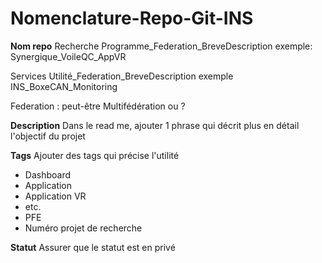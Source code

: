 # Nomenclature-Repo-Git-INS



**Nom repo**
Recherche
Programme_Federation_BreveDescription
exemple:
Synergique_VoileQC_AppVR

Services
Utilité_Federation_BreveDescription
exemple
INS_BoxeCAN_Monitoring

Federation : peut-être Multifédération ou ?

**Description**
Dans le read me, ajouter 1 phrase qui décrit plus en détail l'objectif du projet

**Tags**
Ajouter des tags qui précise l'utilité
- Dashboard
- Application
- Application VR
- etc.
- PFE
- Numéro projet de recherche

**Statut**
Assurer que le statut est en privé
